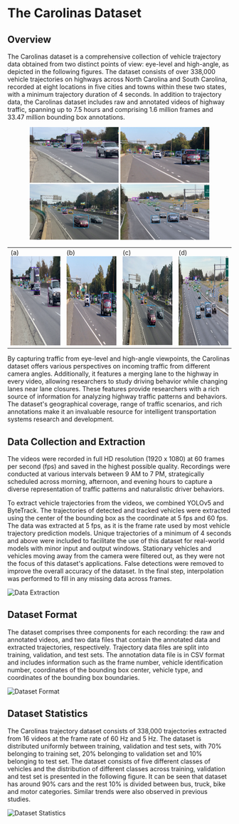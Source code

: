 # The Carolinas Dataset

## Overview

The Carolinas dataset is a comprehensive collection of vehicle trajectory data obtained from two distinct points of view: eye-level and high-angle, as depicted in the following figures. The dataset consists of over 338,000 vehicle trajectories on highways across North Carolina and South Carolina, recorded at eight locations in five cities and towns within these two states, with a minimum trajectory duration of 4 seconds. In addition to trajectory data, the Carolinas dataset includes raw and annotated videos of highway traffic, spanning up to 7.5 hours and comprising 1.6 million frames and 33.47 million bounding box annotations.

<p align="center">
    <img src="./images/figure1.png" width="200" height="125" />
    <img src="./images/figure2.png" width="200" height="125"/>
    <img src="./images/figure3.png" width="200" height="125"/>
    <img src="./images/Figure4.png" width="200" height="125"/>
</p>

<table>
  <tr>
    <td>(a)<br><img src="./images/figure1.png" height="200" width="200"></td>
    <td>(b)<br><img src="./images/figure2.png" height="200" width="200"></td>
    <td>(c)<br><img src="./images/figure3.png" height="200" width="200"></td>
    <td>(d)<br><img src="./images/figure4.png" height="200" width="200"></td>
  </tr>
</table>

By capturing traffic from eye-level and high-angle viewpoints, the Carolinas dataset offers various perspectives on incoming traffic from different camera angles. Additionally, it features a merging lane to the highway in every video, allowing researchers to study driving behavior while changing lanes near lane closures. These features provide researchers with a rich source of information for analyzing highway traffic patterns and behaviors. The dataset's geographical coverage, range of traffic scenarios, and rich annotations make it an invaluable resource for intelligent transportation systems research and development.

## Data Collection and Extraction

The videos were recorded in full HD resolution (1920 x 1080) at 60 frames per second (fps) and saved in the highest possible quality. Recordings were conducted at various intervals between 9 AM to 7 PM, strategically scheduled across morning, afternoon, and evening hours to capture a diverse representation of traffic patterns and naturalistic driver behaviors.

To extract vehicle trajectories from the videos, we combined YOLOv5 and ByteTrack. The trajectories of detected and tracked vehicles were extracted using the center of the bounding box as the coordinate at 5 fps and 60 fps. The data was extracted at 5 fps, as it is the frame rate used by most vehicle trajectory prediction models. Unique trajectories of a minimum of 4 seconds and above were included to facilitate the use of this dataset for real-world models with minor input and output windows. Stationary vehicles and vehicles moving away from the camera were filtered out, as they were not the focus of this dataset's applications. False detections were removed to improve the overall accuracy of the dataset. In the final step, interpolation was performed to fill in any missing data across frames.

![Data Extraction](./images/data_extraction.png)

## Dataset Format

The dataset comprises three components for each recording: the raw and annotated videos, and two data files that contain the annotated data and extracted trajectories, respectively. Trajectory data files are split into training, validation, and test sets. The annotation data file is in CSV format and includes information such as the frame number, vehicle identification number, coordinates of the bounding box center, vehicle type, and coordinates of the bounding box boundaries.

![Dataset Format](./images/dataset_format.png)

## Dataset Statistics

The Carolinas trajectory dataset consists of 338,000 trajectories extracted from 16 videos at the frame rate of 60 Hz and 5 Hz. The dataset is distributed uniformly between training, validation and test sets, with 70% belonging to training set, 20% belonging to validation set and 10% belonging to test set. The dataset consists of five different classes of vehicles and the distribution of different classes across training, validation and test set is presented in the following figure. It can be seen that dataset has around 90% cars and the rest 10% is divided between bus, truck, bike and motor categories. Similar trends were also observed in previous studies.

![Dataset Statistics](./images/graph_class.png)
